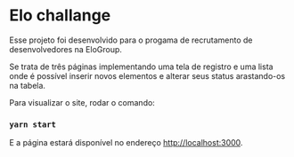 # Elo challange

Esse projeto foi desenvolvido para o progama de recrutamento de desenvolvedores na EloGroup.

Se trata de três páginas implementando uma tela de registro e uma lista onde é possível inserir novos elementos e alterar seus status arastando-os na tabela.

Para visualizar o site, rodar o comando:

### `yarn start`

E a página estará disponível no endereço [http://localhost:3000](http://localhost:3000).
